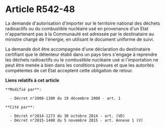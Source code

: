 # Article R542-48

La demande d'autorisation d'importer sur le territoire national des déchets radioactifs ou du combustible nucléaire usé en
provenance d'un Etat n'appartenant pas à la Communauté est adressée par le destinataire au ministre chargé de l'énergie, en
utilisant le document uniforme de suivi. 

La demande doit être accompagnée d'une déclaration du destinataire certifiant que le détenteur établi dans un pays tiers
s'engage à reprendre les déchets radioactifs ou le combustible nucléaire usé si l'importation ne peut être menée à bien dans
les conditions prévues et que les autorités compétentes de cet Etat acceptent cette obligation de retour.

**Liens relatifs à cet article**

	**Modifié par**:

	  - Décret n°2008-1380 du 19 décembre 2008 - art. 1

	**Cité par**:

	  - Décret n°2014-1273 du 30 octobre 2014 - art. (VD)
	  - Décret n°2015-1408 du 5 novembre 2015 - art. Annexe 1 (V)
